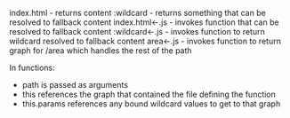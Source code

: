 index.html - returns content
:wildcard - returns something that can be resolved to fallback content
index.html←.js - invokes function that can be resolved to fallback content
:wildcard←.js - invokes function to return wildcard resolved to fallback content
area←.js - invokes function to return graph for /area which handles the rest of the path

In functions:

- path is passed as arguments
- this references the graph that contained the file defining the function
- this.params references any bound wildcard values to get to that graph
